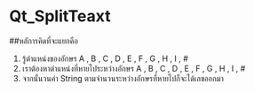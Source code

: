 # Qt_SplitTeaxt
##หลัการคิดที่จะแยกคือ
1. รู้ตำแหน่งของอักษร A , B , C , D , E , F , G , H , I , #
2. เราต้องหาตำแหน่งที่หายไประหว่างอักษร A , B , C , D , E , F , G , H , I , #
3. จากนั้นวนค่า String ตามจำนวนระหว่างอักษรที่หายไปก็จะได้เลขออกมา
